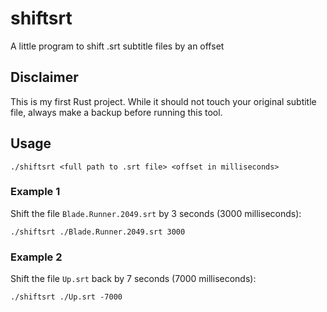 # shiftsrt

A little program to shift .srt subtitle files by an offset

## Disclaimer

This is my first Rust project. While it should not touch your original subtitle file, always make a backup before running this tool.

## Usage

```
./shiftsrt <full path to .srt file> <offset in milliseconds>
```

### Example 1

Shift the file `Blade.Runner.2049.srt` by 3 seconds (3000 milliseconds):

```
./shiftsrt ./Blade.Runner.2049.srt 3000
```

### Example 2

Shift the file `Up.srt` back by 7 seconds (7000 milliseconds):

```
./shiftsrt ./Up.srt -7000
```


